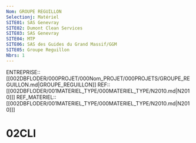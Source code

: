 ```yaml
---
Nom: GROUPE REGUILLON
Selectionj: Matériel
SITE01: SAS Genevray
SITE02: Dumont Clean Services
SITE03: SAS Genevray
SITE04: MTP
SITE06: SAS des Guides du Grand Massif/GGM
SITE05: Groupe Reguillon
Nbrs: 1
---
```

ENTREPRISE:: [[002DBFLODER/000PROJET/000Nom_PROJET/000PROJETS/GROUPE_REGUILLON.md|GROUPE_REGUILLON]]
REF:: [[002DBFLODER/001MATERIEL_TYPE/000MATERIEL_TYPE/N2010.md|N2010]]]
REF_MATERIEL:: [[002DBFLODER/001MATERIEL_TYPE/000MATERIEL_TYPE/N2010.md|N2010]]]

# 02CLI


